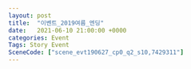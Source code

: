 ```yaml
---
layout: post
title:  "이벤트_2019여름_엔딩"
date:   2021-06-10 21:00:00 +0000
categories: Event
Tags: Story Event
SceneCode: ["scene_evt190627_cp0_q2_s10,7429311"]
---
```

